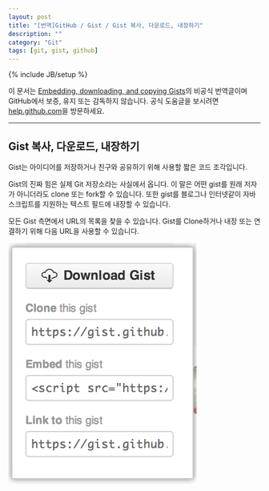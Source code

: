 ```yaml
---
layout: post
title: "[번역]GitHub / Gist / Gist 복사, 다운로드, 내장하기"
description: ""
category: "Git"
tags: [git, gist, github]
---
```

{% include JB/setup %}

이 문서는 [Embedding, downloading, and copying Gists](https://help.github.com/articles/embedding-downloading-and-copying-gists)의 비공식 번역글이며 GitHub에서 보증, 유지 또는 감독하지 않습니다. 공식 도움글을 보시려면 [help.github.com](https://help.github.com)을 방문하세요.

---

## Gist 복사, 다운로드, 내장하기

Gist는 아이디어를 저장하거나 친구와 공유하기 위해 사용할 짧은 코드 조각입니다.

Gist의 진짜 힘은 실제 Git 저장소라는 사실에서 옵니다. 이 말은 어떤 gist를 원래 저자가 아니더라도 clone 또는 fork할 수 있습니다. 또한 gist를 블로그나 인터넷같이 자바스크립트를 지원하는 텍스트 필드에 내장할 수 있습니다.

모든 Gist 측면에서 URL의 목록을 찾을 수 있습니다. Gist를 Clone하거나 내장 또는 연결하기 위해 다음 URL을 사용할 수 있습니다.

![gist_clone](/../../../../image/2014/gist_clone.png)